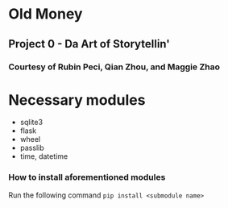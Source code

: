 # Old Money
## Project 0 - Da Art of Storytellin'
### Courtesy of Rubin Peci, Qian Zhou, and Maggie Zhao

# Necessary modules
 - sqlite3
 - flask
 - wheel
 - passlib
 - time, datetime

### How to install aforementioned modules
Run the following command
`pip install <submodule name>`
